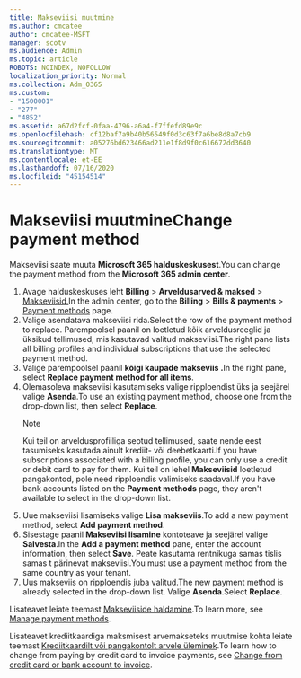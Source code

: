 ```yaml
---
title: Makseviisi muutmine
ms.author: cmcatee
author: cmcatee-MSFT
manager: scotv
ms.audience: Admin
ms.topic: article
ROBOTS: NOINDEX, NOFOLLOW
localization_priority: Normal
ms.collection: Adm_O365
ms.custom:
- "1500001"
- "277"
- "4852"
ms.assetid: a67d2fcf-0faa-4796-a6a4-f7ffefd89e9c
ms.openlocfilehash: cf12baf7a9b40b56549f0d3c63f7a6be8d8a7cb9
ms.sourcegitcommit: a05276bd623466ad211e1f8d9f0c616672dd3640
ms.translationtype: MT
ms.contentlocale: et-EE
ms.lasthandoff: 07/16/2020
ms.locfileid: "45154514"
---
```

# <a name="change-payment-method"></a><span data-ttu-id="fdb0b-102">Makseviisi muutmine</span><span class="sxs-lookup"><span data-stu-id="fdb0b-102">Change payment method</span></span>

<span data-ttu-id="fdb0b-103">Makseviisi saate muuta **Microsoft 365 halduskeskusest**.</span><span class="sxs-lookup"><span data-stu-id="fdb0b-103">You can change the payment method from the **Microsoft 365 admin center**.</span></span>
  
1. <span data-ttu-id="fdb0b-104">Avage halduskeskuses leht **Billing**  >  **Arveldusarved & maksed**  >  [Makseviisid.](https://go.microsoft.com/fwlink/p/?linkid=2018806)</span><span class="sxs-lookup"><span data-stu-id="fdb0b-104">In the admin center, go to the **Billing** > **Bills & payments** > [Payment methods](https://go.microsoft.com/fwlink/p/?linkid=2018806) page.</span></span>
2. <span data-ttu-id="fdb0b-105">Valige asendatava makseviisi rida.</span><span class="sxs-lookup"><span data-stu-id="fdb0b-105">Select the row of the payment method to replace.</span></span> <span data-ttu-id="fdb0b-106">Parempoolsel paanil on loetletud kõik arveldusreeglid ja üksikud tellimused, mis kasutavad valitud makseviisi.</span><span class="sxs-lookup"><span data-stu-id="fdb0b-106">The right pane lists all billing profiles and individual subscriptions that use the selected payment method.</span></span>
3. <span data-ttu-id="fdb0b-107">Valige parempoolsel paanil **kõigi kaupade makseviis .**</span><span class="sxs-lookup"><span data-stu-id="fdb0b-107">In the right pane, select **Replace payment method for all items**.</span></span>
4. <span data-ttu-id="fdb0b-108">Olemasoleva makseviisi kasutamiseks valige ripploendist üks ja seejärel valige **Asenda**.</span><span class="sxs-lookup"><span data-stu-id="fdb0b-108">To use an existing payment method, choose one from the drop-down list, then select **Replace**.</span></span>
    > [!NOTE]
    > <span data-ttu-id="fdb0b-109">Kui teil on arveldusprofiiliga seotud tellimused, saate nende eest tasumiseks kasutada ainult krediit- või deebetkaarti.</span><span class="sxs-lookup"><span data-stu-id="fdb0b-109">If you have subscriptions associated with a billing profile, you can only use a credit or debit card to pay for them.</span></span> <span data-ttu-id="fdb0b-110">Kui teil on lehel **Makseviisid** loetletud pangakontod, pole need ripploendis valimiseks saadaval.</span><span class="sxs-lookup"><span data-stu-id="fdb0b-110">If you have bank accounts listed on the **Payment methods** page, they aren't available to select in the drop-down list.</span></span>
5. <span data-ttu-id="fdb0b-111">Uue makseviisi lisamiseks valige **Lisa makseviis**.</span><span class="sxs-lookup"><span data-stu-id="fdb0b-111">To add a new payment method, select **Add payment method**.</span></span>
6. <span data-ttu-id="fdb0b-112">Sisestage paanil **Makseviisi lisamine** kontoteave ja seejärel valige **Salvesta**.</span><span class="sxs-lookup"><span data-stu-id="fdb0b-112">In the **Add a payment method** pane, enter the account information, then select **Save**.</span></span> <span data-ttu-id="fdb0b-113">Peate kasutama rentnikuga samas tislis samas t pärinevat makseviisi.</span><span class="sxs-lookup"><span data-stu-id="fdb0b-113">You must use a payment method from the same country as your tenant.</span></span>
7. <span data-ttu-id="fdb0b-114">Uus makseviis on ripploendis juba valitud.</span><span class="sxs-lookup"><span data-stu-id="fdb0b-114">The new payment method is already selected in the drop-down list.</span></span> <span data-ttu-id="fdb0b-115">Valige **Asenda**.</span><span class="sxs-lookup"><span data-stu-id="fdb0b-115">Select **Replace**.</span></span>

<span data-ttu-id="fdb0b-116">Lisateavet leiate teemast [Makseviiside haldamine](https://docs.microsoft.com/microsoft-365/commerce/billing-and-payments/manage-payment-methods).</span><span class="sxs-lookup"><span data-stu-id="fdb0b-116">To learn more, see [Manage payment methods](https://docs.microsoft.com/microsoft-365/commerce/billing-and-payments/manage-payment-methods).</span></span>

<span data-ttu-id="fdb0b-117">Lisateavet krediitkaardiga maksmisest arvemakseteks muutmise kohta leiate teemast [Krediitkaardilt või pangakontolt arvele üleminek](https://docs.microsoft.com/microsoft-365/commerce/billing-and-payments/change-payment-method#change-from-credit-card-or-bank-account-to-invoice).</span><span class="sxs-lookup"><span data-stu-id="fdb0b-117">To learn how to change from paying by credit card to invoice payments, see [Change from credit card or bank account to invoice](https://docs.microsoft.com/microsoft-365/commerce/billing-and-payments/change-payment-method#change-from-credit-card-or-bank-account-to-invoice).</span></span>